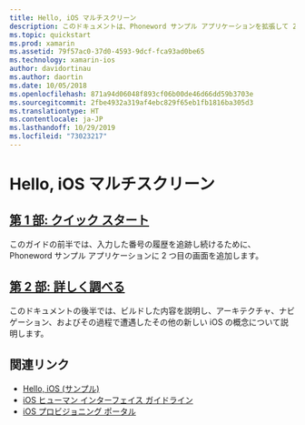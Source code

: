 ```yaml
---
title: Hello, iOS マルチスクリーン
description: このドキュメントは、Phoneword サンプル アプリケーションを拡張して 2 つ目の画面を追加するチュートリアルにリンクされています。 このチュートリアルでは、モデル ビュー コントローラー デザイン パターン、iOS ナビゲーション、その他のコア iOS 開発概念について説明しています。
ms.topic: quickstart
ms.prod: xamarin
ms.assetid: 79f57ac0-37d0-4593-9dcf-fca93ad0be65
ms.technology: xamarin-ios
author: davidortinau
ms.author: daortin
ms.date: 10/05/2018
ms.openlocfilehash: 871a94d06048f893cf06b00de46d66dd59b3703e
ms.sourcegitcommit: 2fbe4932a319af4ebc829f65eb1fb1816ba305d3
ms.translationtype: HT
ms.contentlocale: ja-JP
ms.lasthandoff: 10/29/2019
ms.locfileid: "73023217"
---
```

# <a name="hello-ios-multiscreen"></a>Hello, iOS マルチスクリーン

## <a name="part-1-quickstartiosget-startedhello-ios-multiscreenhello-ios-multiscreen-quickstartmd"></a>[第 1 部: クイック スタート](~/ios/get-started/hello-ios-multiscreen/hello-ios-multiscreen-quickstart.md)

このガイドの前半では、入力した番号の履歴を追跡し続けるために、Phoneword サンプル アプリケーションに 2 つ目の画面を追加します。

## <a name="part-2-deep-diveiosget-startedhello-ios-multiscreenhello-ios-multiscreen-deepdivemd"></a>[第 2 部: 詳しく調べる](~/ios/get-started/hello-ios-multiscreen/hello-ios-multiscreen-deepdive.md)

このドキュメントの後半では、ビルドした内容を説明し、アーキテクチャ、ナビゲーション、およびその過程で遭遇したその他の新しい iOS の概念について説明します。

## <a name="related-links"></a>関連リンク

- [Hello, iOS (サンプル)](https://docs.microsoft.com/samples/xamarin/ios-samples/hello-ios)
- [iOS ヒューマン インターフェイス ガイドライン](https://developer.apple.com/library/ios/#documentation/UserExperience/Conceptual/MobileHIG/Introduction/Introduction.html)
- [iOS プロビジョニング ポータル](https://developer.apple.com/ios/manage/overview/index.action)
